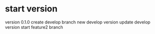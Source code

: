 # start version
version 0.1.0
create develop branch
new develop version
update develop version
start feature2 branch
